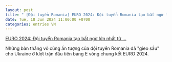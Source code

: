 ```yaml
---
layout: post
title: " [Đội tuyển Romania] EURO 2024: Đội tuyển Romania tạo bất ngờ lớn nhất từ ..."
date: Tue, 18 Jun 2024 11:00:00 +0700
categories: entries VN
---
```

[EURO 2024: Đội tuyển Romania tạo bất ngờ lớn nhất từ ...](https://baotuyenquang.com.vn/euro-2024-doi-tuyen-romania-tao-bat-ngo-lon-nhat-tu-dau-giai-193705.html)

Những bàn thắng vô cùng ấn tượng của đội tuyển Romania đã "gieo sầu" cho Ukraine ở lượt trận đầu tiên bảng E vòng chung kết EURO 2024.

